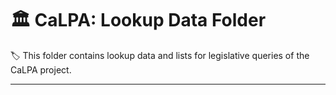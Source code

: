 # :classical_building: CaLPA: Lookup Data Folder

:label: This folder contains lookup data and lists for legislative queries of the CaLPA project.

----
